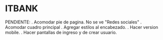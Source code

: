# ITBANK

PENDIENTE:
    . Acomodar pie de pagina. No se ve "Redes sociales"
    . Acomodar cuadro principal
    . Agregar estilos al encabezado.
    . Hacer version mobile.
    . Hacer pantallas de ingreso y de crear usuario.
